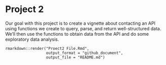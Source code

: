 # Project 2

Our goal with this project is to create a vignette about contacting an API using functions we create to query, parse, and return well-structured data. We’ll then use the functions to obtain data from the API and do some exploratory data analysis.

```{r}
rmarkdown::render("Proect2 File.Rmd", 
                  output_format = "github_document", 
                  output_file = "README.md")
```

